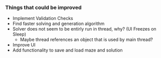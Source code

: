 ### Things that could be improved
- Implement Validation Checks
- Find faster solving and generation algorithm
- Solver does not seem to be entirly run in thread, why? (UI Freezes on Sleep)
    - Maybe thread references an object that is used by main thread?
- Improve UI
- Add functionality to save and load maze and solution
